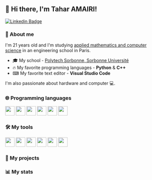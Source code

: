 ## 👋 Hi there, I'm Tahar AMAIRI!

[![Linkedin Badge](https://img.shields.io/badge/-LinkedIn-blue?style=flat-square&logo=Linkedin&logoColor=white&link=https://www.linkedin.com/in/tamairi/)](https://www.linkedin.com/in/tamairi/) 

### 🧐 About me
I'm 21 years old and I'm studying [applied mathematics and computer science](https://www.polytech.sorbonne-universite.fr/formations/mathematiques-appliques-et-informatique) in an engineering school in Paris.

- 🎓 My school - [Polytech Sorbonne, Sorbonne Université](https://www.polytech.sorbonne-universite.fr)
- 🔥 My favorite programming languages - **Python** & **C++**
- ⌨ My favorite text editor - **Visual Studio Code**

I'm also passionate about hardware and computer 💻. 

### 🌐 Programming languages
<code><img height="30" src="https://cdn.worldvectorlogo.com/logos/python-5.svg"></code>
<code><img height="30" src="https://masterprograming.com/wp-content/uploads/2019/03/c-programming-e1536069688313.png"></code>
<code><img height="30" src="https://cdn.worldvectorlogo.com/logos/c.svg"></code>
<code><img height="30" src="https://cdn.worldvectorlogo.com/logos/latex.svg"></code>
<code><img height="30" src="https://cdn.worldvectorlogo.com/logos/r-lang.svg"></code>
<code><img height="30" src="https://upload.wikimedia.org/wikipedia/commons/2/21/Matlab_Logo.png"></code>

### 🛠️ My tools
<code><img height="30" src="https://cdn.svgporn.com/logos/visual-studio-code.svg"></code>
<code><img height="30" src="https://cdn.svgporn.com/logos/git-icon.svg"></code>
<code><img height="30" src="https://cdn.worldvectorlogo.com/logos/github-icon-1.svg"></code>
<code><img height="30" src="https://cdn.overleaf.com/img/ol-brand/overleaf_og_logo.png"></code>
<code><img height="30" src="https://pbs.twimg.com/profile_images/915927723880697856/7SdZ6Q3d_400x400.jpg"></code>
<code><img height="30" src="https://blog.oxiane.com/wp-content/uploads/2021/05/WSL2.png"></code>


### 🚀 My projects


### 📊 My stats
